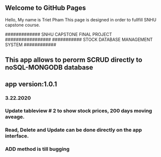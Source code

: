 ## Welcome to GitHub Pages

Hello, My name is Triet Pham
This page is designed in order to fullfill SNHU capstone course.

############# SNHU CAPSTONE FINAL PROJECT #################
########### STOCK DATABASE MANAGEMENT SYSTEM ############
## This app allows to perorm SCRUD directly to noSQL-MONGODB database
## app version:1.0.1
  ### 3.22.2020
   ### Update tableview # 2 to show stock prices, 200 days moving aveage.
   ### Read, Delete and Update can be done directly on the app interface.
   ### ADD method is till bugging
